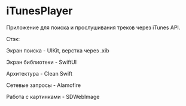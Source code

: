 # iTunesPlayer
Приложение для поиска и прослушивания треков через iTunes API.

Стэк: 

Экран поиска - UIKit, верстка через .xib 

Экран библиотеки - SwiftUI 

Архитектура - Clean Swift 

Сетевые запросы - Alamofire 

Работа с картинками - SDWebImage
